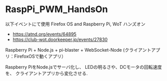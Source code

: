 ﻿# RaspPi_PWM_HandsOn

以下イベントにて使用
Firefox OS and Raspberry Pi, WoT ハンズオン
* https://atnd.org/events/64895
* https://club-wot.doorkeeper.jp/events/27830

Raspberry Pi + Node.js + pi-blaster + WebSocket-Node
(クライアントアプリ：FirefoxOSで動くアプリ）

Raspberry PiをNode.jsでサーバ化し、
LEDの明るさや、DCモータの回転速度を、
クライアントアプリから変化させる.



